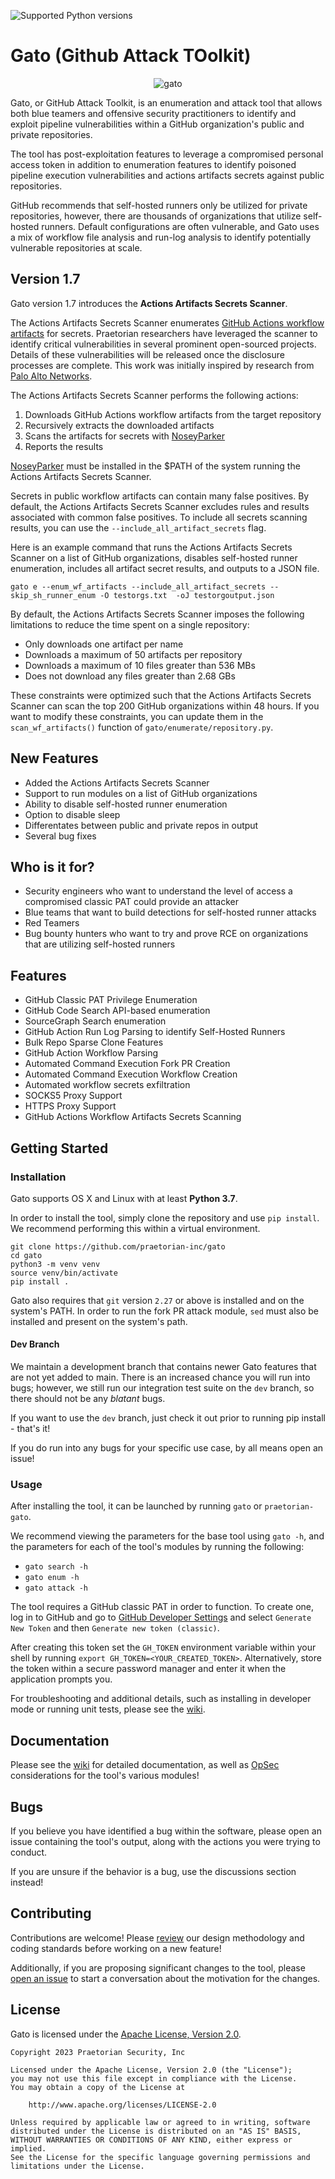 ![Supported Python versions](https://img.shields.io/badge/python-3.7+-blue.svg)

# Gato (Github Attack TOolkit)

<p align="center">
  <img src="https://user-images.githubusercontent.com/2006441/212176664-2ffb61ec-1b40-49cb-8cb2-7a9127a51f3b.PNG" alt="gato"/>
</p>


Gato, or GitHub Attack Toolkit, is an enumeration and attack tool that allows both 
blue teamers and offensive security practitioners to identify and exploit 
pipeline vulnerabilities within a GitHub organization's public and private 
repositories.

The tool has post-exploitation features to leverage a compromised personal
access token in addition to enumeration features to identify poisoned pipeline
execution vulnerabilities and actions artifacts secrets against public repositories.

GitHub recommends that self-hosted runners only be utilized for private repositories, however, there are thousands of organizations that utilize self-hosted runners. Default configurations are often vulnerable, and Gato uses a mix of workflow file analysis and run-log analysis to identify potentially vulnerable repositories at scale.

## Version 1.7

Gato version 1.7 introduces the **Actions Artifacts Secrets Scanner**.

The Actions Artifacts Secrets Scanner enumerates [GitHub Actions workflow artifacts](https://docs.github.com/en/actions/writing-workflows/choosing-what-your-workflow-does/storing-and-sharing-data-from-a-workflow) for secrets. Praetorian researchers have leveraged the scanner to identify critical vulnerabilities in several prominent open-sourced projects. Details of these vulnerabilities will be released once the disclosure processes are complete. This work was initially inspired by research from [Palo Alto Networks](https://unit42.paloaltonetworks.com/github-repo-artifacts-leak-tokens/). 

The Actions Artifacts Secrets Scanner performs the following actions:
1. Downloads GitHub Actions workflow artifacts from the target repository
2. Recursively extracts the downloaded artifacts
3. Scans the artifacts for secrets with [NoseyParker](https://github.com/praetorian-inc/noseyparker)
4. Reports the results

[NoseyParker](https://github.com/praetorian-inc/noseyparker/releases) must be installed in the $PATH of the system running the Actions Artifacts Secrets Scanner.

Secrets in public workflow artifacts can contain many false positives. By default, the Actions Artifacts Secrets Scanner excludes rules and results associated with common false positives. To include all secrets scanning results, you can use the `--include_all_artifact_secrets` flag.

Here is an example command that runs the Actions Artifacts Secrets Scanner on a list of GitHub organizations, disables self-hosted runner enumeration, includes all artifact secret results, and outputs to a JSON file.

```
gato e --enum_wf_artifacts --include_all_artifact_secrets --skip_sh_runner_enum -O testorgs.txt  -oJ testorgoutput.json
```

By default, the Actions Artifacts Secrets Scanner imposes the following limitations to reduce the time spent on a single repository:
- Only downloads one artifact per name
- Downloads a maximum of 50 artifacts per repository
- Downloads a maximum of 10 files greater than 536 MBs
- Does not download any files greater than 2.68 GBs

These constraints were optimized such that the Actions Artifacts Secrets Scanner can scan the top 200 GitHub organizations within 48 hours. If you want to modify these constraints, you can update them in the `scan_wf_artifacts()` function of `gato/enumerate/repository.py`.

## New Features

- Added the Actions Artifacts Secrets Scanner
- Support to run modules on a list of GitHub organizations
- Ability to disable self-hosted runner enumeration
- Option to disable sleep
- Differentates between public and private repos in output
- Several bug fixes

## Who is it for?

- Security engineers who want to understand the level of access a compromised
  classic PAT could provide an attacker
- Blue teams that want to build detections for self-hosted runner attacks
- Red Teamers
- Bug bounty hunters who want to try and prove RCE on organizations that are
  utilizing self-hosted runners

## Features

* GitHub Classic PAT Privilege Enumeration
* GitHub Code Search API-based enumeration
* SourceGraph Search enumeration
* GitHub Action Run Log Parsing to identify Self-Hosted Runners
* Bulk Repo Sparse Clone Features
* GitHub Action Workflow Parsing
* Automated Command Execution Fork PR Creation
* Automated Command Execution Workflow Creation
* Automated workflow secrets exfiltration
* SOCKS5 Proxy Support
* HTTPS Proxy Support
* GitHub Actions Workflow Artifacts Secrets Scanning

## Getting Started

### Installation

Gato supports OS X and Linux with at least **Python 3.7**.

In order to install the tool, simply clone the repository and use `pip install`. We 
recommend performing this within a virtual environment.

```
git clone https://github.com/praetorian-inc/gato
cd gato
python3 -m venv venv
source venv/bin/activate
pip install .
```

Gato also requires that `git` version `2.27` or above is installed and on the 
system's PATH. In order to run the fork PR attack module, `sed` must also be 
installed and present on the system's path.

#### Dev Branch

We maintain a development branch that contains newer Gato features that are not yet added to main.
There is an increased chance you will run into bugs; however, we still run our integration test
suite on the `dev` branch, so there should not be any _blatant_ bugs.

If you want to use the `dev` branch, just check it out prior to running pip install - that's it!

If you do run into any bugs for your specific use case, by all means open an issue!


### Usage

After installing the tool, it can be launched by running `gato` or
`praetorian-gato`.

We recommend viewing the parameters for the base tool using `gato -h`, and the 
parameters for each of the tool's modules by running the following:

* `gato search -h`
* `gato enum -h`
* `gato attack -h`

The tool requires a GitHub classic PAT in order to function. To create one, log
in to GitHub and go to [GitHub Developer
Settings](https://github.com/settings/tokens) 
and select `Generate New Token` and then `Generate new token (classic)`.

After creating this token set the `GH_TOKEN` environment variable within your 
shell by running `export GH_TOKEN=<YOUR_CREATED_TOKEN>`. Alternatively, store 
the token within a secure password manager and enter it when the application 
prompts you.

For troubleshooting and additional details, such as installing in developer 
mode or running unit tests, please see the [wiki](https://github.com/praetorian-inc/gato/wiki).

## Documentation

Please see the [wiki](https://github.com/praetorian-inc/gato/wiki)
 for detailed documentation, as well as [OpSec](https://github.com/praetorian-inc/gato/wiki/opsec) considerations 
for the tool's various modules!

## Bugs

If you believe you have identified a bug within the software, please open an 
issue containing the tool's output, along with the actions you were trying to
conduct.

If you are unsure if the behavior is a bug, use the discussions section instead!


## Contributing

Contributions are welcome! Please [review](https://github.com/praetorian-inc/gato/wiki/Project-Design) our design methodology and coding 
standards before working on a new feature!

Additionally, if you are proposing significant changes to the tool, please
[open an issue](https://github.com/praetorian-inc/gato/issues/new) to
start a conversation about the motivation for the changes.

## License

Gato is licensed under the [Apache License, Version 2.0](LICENSE).

```
Copyright 2023 Praetorian Security, Inc

Licensed under the Apache License, Version 2.0 (the "License");
you may not use this file except in compliance with the License.
You may obtain a copy of the License at

    http://www.apache.org/licenses/LICENSE-2.0

Unless required by applicable law or agreed to in writing, software
distributed under the License is distributed on an "AS IS" BASIS,
WITHOUT WARRANTIES OR CONDITIONS OF ANY KIND, either express or implied.
See the License for the specific language governing permissions and
limitations under the License.
```
